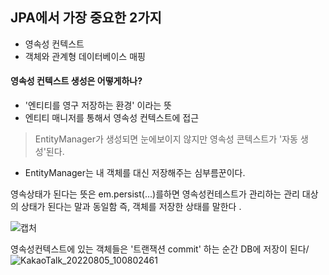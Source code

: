 ## JPA에서 가장 중요한 2가지
- 영속성 컨텍스트
- 객체와 관계형 데이터베이스 매핑


#### 영속성 컨텍스트 생성은 어떻게하나?
- '엔티티를 영구 저장하는 환경' 이라는 뜻
-  엔티티 매니저를 통해서 영속성 컨텍스트에 접근

> EntityManager가 생성되면 눈에보이지 않지만 영속성 콘텍스트가 '자동 생성'된다.
- EntityManager는 내 객체를 대신 저장해주는 심부름꾼이다. 

영속상태가 된다는 뜻은 em.persist(...)를하면 영속성컨테스트가 관리하는 관리 대상의 상태가 된다는 말과 동일함
즉, 객체를 저장한 상태를 말한다 .

![캡처](https://user-images.githubusercontent.com/99226598/182979873-452f02ea-ab3c-4419-b8ff-0f258059e808.PNG)

영속성컨텍스트에 있는 객체들은 '트랜잭션 commit' 하는 순간 DB에 저장이 된다/
![KakaoTalk_20220805_100802461](https://user-images.githubusercontent.com/99226598/182980413-b01c5f5f-427f-4e6d-b81a-95da7e97abd5.jpg)


